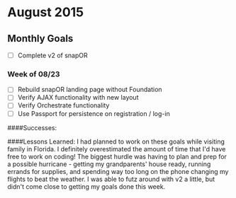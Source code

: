# August 2015

## Monthly Goals

* [ ] Complete v2 of snapOR

### Week of 08/23

* [ ] Rebuild snapOR landing page without Foundation
* [ ] Verify AJAX functionality with new layout
* [ ] Verify Orchestrate functionality
* [ ] Use Passport for persistence on registration / log-in

####Successes:

####Lessons Learned:
I had planned to work on these goals while visiting family in Florida. I definitely overestimated the amount of time that I'd have free to work on coding! The biggest hurdle was having to plan and prep for a possible hurricane - getting my grandparents' house ready, running errands for supplies, and spending way too long on the phone changing my flights to beat the weather. I was able to futz around with v2 a little, but didn't come close to getting my goals done this week.
